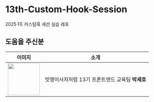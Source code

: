 # 13th-Custom-Hook-Session
2025 FE 커스텀훅 세션 실습 레포

## 도움을 주신분

| 이미지 | 소개 |
|:------:|:----:|
| <a href="https://github.com/sayyyho" target="_blank"><img src="https://github.com/sayyyho.png" width="100" height="100" /></a> | 멋쟁이사자처럼 13기 프론트엔드 교육팀 **박세호** |